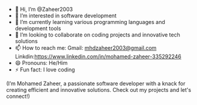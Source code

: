 - 👋 Hi, I’m @Zaheer2003
- 👀 I’m interested in software development
- 🌱 I’m currently learning various programming languages and development tools
- 💞️ I’m looking to collaborate on coding projects and innovative tech solutions
- 📫 How to reach me: Gmail: mhdzaheer2003@gmail.com Linkdin:https://www.linkedin.com/in/mohamed-zaheer-335292246
- 😄 Pronouns: He/Him
- ⚡ Fun fact: I love coding

<!---
Zaheer2003/Zaheer2003 is a ✨ special ✨ repository because its `README.md` (this file) appears on your GitHub profile.
You can click the Preview link to take a look at your changes.
--->
(I’m Mohamed Zaheer, a passionate software developer with a knack for creating efficient and innovative solutions. Check out my projects and let's connect!)
